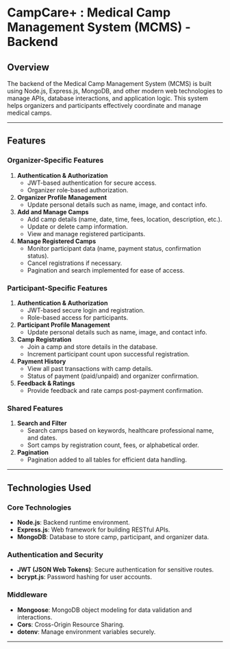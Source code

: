 # CampCare+ :   Medical Camp Management System (MCMS) - Backend

## Overview

The backend of the Medical Camp Management System (MCMS) is built using Node.js, Express.js, MongoDB, and other modern web technologies to manage APIs, database interactions, and application logic. This system helps organizers and participants effectively coordinate and manage medical camps.

---

## Features

### Organizer-Specific Features

1. **Authentication & Authorization**
   - JWT-based authentication for secure access.
   - Organizer role-based authorization.
2. **Organizer Profile Management**
   - Update personal details such as name, image, and contact info.
3. **Add and Manage Camps**
   - Add camp details (name, date, time, fees, location, description, etc.).
   - Update or delete camp information.
   - View and manage registered participants.
4. **Manage Registered Camps**
   - Monitor participant data (name, payment status, confirmation status).
   - Cancel registrations if necessary.
   - Pagination and search implemented for ease of access.

### Participant-Specific Features

1. **Authentication & Authorization**
   - JWT-based secure login and registration.
   - Role-based access for participants.
2. **Participant Profile Management**
   - Update personal details such as name, image, and contact info.
3. **Camp Registration**
   - Join a camp and store details in the database.
   - Increment participant count upon successful registration.
4. **Payment History**
   - View all past transactions with camp details.
   - Status of payment (paid/unpaid) and organizer confirmation.
5. **Feedback & Ratings**
   - Provide feedback and rate camps post-payment confirmation.

### Shared Features

1. **Search and Filter**
   - Search camps based on keywords, healthcare professional name, and dates.
   - Sort camps by registration count, fees, or alphabetical order.
2. **Pagination**
   - Pagination added to all tables for efficient data handling.

---

## Technologies Used

### Core Technologies

- **Node.js**: Backend runtime environment.
- **Express.js**: Web framework for building RESTful APIs.
- **MongoDB**: Database to store camp, participant, and organizer data.

### Authentication and Security

- **JWT (JSON Web Tokens)**: Secure authentication for sensitive routes.
- **bcrypt.js**: Password hashing for user accounts.

### Middleware

- **Mongoose**: MongoDB object modeling for data validation and interactions.
- **Cors**: Cross-Origin Resource Sharing.
- **dotenv**: Manage environment variables securely.

---



